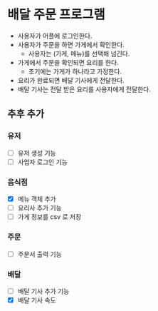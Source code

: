 # 배달 주문 프로그램

* 사용자가 어플에 로그인한다.
* 사용자가 주문을 하면 가게에서 확인한다.
	* 사용자는 (가게, 메뉴)를 선택해 넘긴다.
* 가게에서 주문을 확인되면 요리를 한다.
	* 초기에는 가게가 하나라고 가정한다.
* 요리가 완료되면 배달 기사에게 전달한다.
* 배달 기사는 전달 받은 요리를 사용자에게 전달한다.

## 추후 추가
### 유저
- [ ] 유저 생성 기능
- [ ] 사업자 로그인 기능
### 음식점
- [X] 메뉴 객체 추가
- [ ] 요리사 추가 기능
- [ ] 가게 정보를 csv 로 저장
### 주문
- [ ] 주문서 출력 기능
### 배달
- [ ] 배달 기사 추가 기능
- [X] 배달 기사 속도